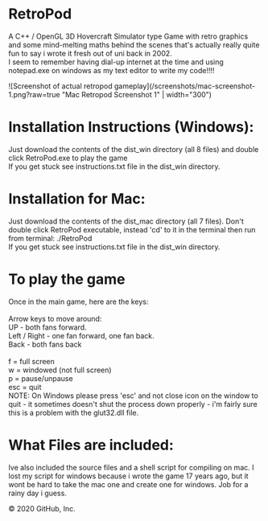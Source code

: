 # RetroPod
A C++ / OpenGL 3D Hovercraft Simulator type Game with retro graphics and some mind-melting maths behind the scenes that's actually really quite fun to say i wrote it fresh out of uni back in 2002.\
I seem to remember having dial-up internet at the time and using notepad.exe on windows as my text editor to write my code!!!!

![Screenshot of actual retropod gameplay](/screenshots/mac-screenshot-1.png?raw=true "Mac Retropod Screenshot 1" | width="300")

# Installation Instructions (Windows):
Just download the contents of the dist_win directory (all 8 files) and double click RetroPod.exe to play the game\
If you get stuck see instructions.txt file in the dist_win directory.

# Installation for Mac:
Just download the contents of the dist_mac directory (all 7 files). Don't double click RetroPod executable, instead 'cd' to it in the terminal then run from terminal: ./RetroPod\
If you get stuck see instructions.txt file in the dist_win directory.

# To play the game
Once in the main game, here are the keys:\
\
Arrow keys to move around:\
UP - both fans forward.\
Left / Right - one fan forward, one fan back.\
Back - both fans back\
\
f = full screen\
w = windowed (not full screen)\
p = pause/unpause\
esc = quit\
NOTE: On Windows please press 'esc' and not close icon on the window to quit - it sometimes doesn't shut the process down properly - i'm fairly sure this is a problem with the glut32.dll file.

# What Files are included:
Ive also included the source files and a shell script for compiling on mac. I lost my script for windows because i wrote the game 17 years ago, but it wont be hard to take the mac one and create one for windows. Job for a rainy day i guess.


© 2020 GitHub, Inc.

